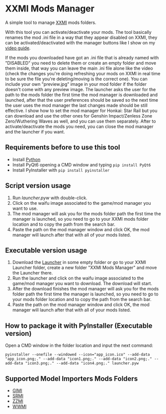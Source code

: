 # XXMI Mods Manager
A simple tool to manage [XXMI](https://github.com/SpectrumQT/XXMI-Launcher) mods folders.

With this tool you can activate/deactivate your mods. The tool basically renames the mod .ini file in a way that they appear disabled on XXMI, they can be activated/deactivated with the manager buttons like I show on my [video guide](https://files.catbox.moe/cqko1c.mp4).

If the mods you downloaded have got an .ini file that is already named with "DISABLED" you need to delete them or create an empty folder and move them inside, that way you can leave the main .ini file alone like the video (check the changes you're doing refreshing your mods on XXMI in real time to be sure the file you're deleting/moving is the correct one).
You can include your own "preview.jpg" image in your mod folder if the folder doesn't come with any preview image.
The launcher asks the user for the path to the mods folder the first time the mod manager is downloaded and launched, after that the user preferences should be saved so the next time the user uses the mod manager the last changes made should be still effective.
I show how to set the mod manager for Honkai: Star Rail but you can download and use the other ones for Genshin Impact/Zenless Zone Zero/Wuthering Waves as well, and you can use them separately.
After to activate/deactivate the mods you need, you can close the mod manager and the launcher if you want.


## Requirements before to use this tool

   - Install [Python](https://www.python.org/downloads/)
   - Install PyQt6 opening a CMD window and typing `pip install PyQt6`
   - Install PyInstaller with `pip install pyinstaller`

## Script version usage

1. Run *launcher.pyw* with double-click.
2. Click on the waifu image associated to the game/mod manager you want to use.
3. The mod manager will ask you for the mods folder path the first time the manager is launched, so you need to go to your XXMI mods folder location and to copy the path from the search bar.
4. Paste the path on the mod manager window and click OK, the mod manager will launch after that with all of your mods listed.

## Executable version usage

1. Download the [Launcher](https://gamebanana.com/dl/1402998) in some empty folder or go to your XXMI Launcher folder, create a new folder "XXMI Mods Manager" and move the Launcher there.
2. Run the launcher and click on the waifu image associated to the game/mod manager you want to download. The download will start.
3. After the download finishes the mod manager will ask you for the mods folder path the first time the manager is launched, so you need to go to your mods folder location and to copy the path from the search bar.
4. Paste the path on the mod manager window and click OK, the mod manager will launch after that with all of your mods listed.


## How to package it with PyInstaller (Executable version)

Open a CMD window in the folder location and input the next command:

```
pyinstaller --onefile --windowed --icon="app_icon.ico" --add-data "app_icon.png;." --add-data "icon1.png;." --add-data "icon2.png;." --add-data "icon3.png;." --add-data "icon4.png;." launcher.pyw
```


## Supported Model Importers Mods Folders

  - [GIMI](https://github.com/SilentNightSound/GI-Model-Importer)
  - [SRMI](https://github.com/SilentNightSound/SR-Model-Importer)
  - [ZZMI](https://github.com/leotorrez/ZZ-Model-Importer)
  - [WWMI](https://github.com/SpectrumQT/WWMI)
